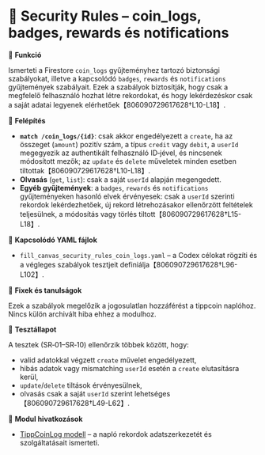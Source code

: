 # 🔐 Security Rules – coin_logs, badges, rewards és notifications

🎯 **Funkció**

Ismerteti a Firestore `coin_logs` gyűjteményhez tartozó biztonsági szabályokat, illetve a kapcsolódó `badges`, `rewards` és `notifications` gyűjtemények szabályait. Ezek a szabályok biztosítják, hogy csak a megfelelő felhasználó hozhat létre rekordokat, és hogy lekérdezéskor csak a saját adatai legyenek elérhetőek【806090729617628†L10-L18】.

🧠 **Felépítés**

- **`match /coin_logs/{id}`**: csak akkor engedélyezett a `create`, ha az összeget (`amount`) pozitív szám, a típus `credit` vagy `debit`, a `userId` megegyezik az authentikált felhasználó ID‑jével, és nincsenek módosított mezők; az `update` és `delete` műveletek minden esetben tiltottak【806090729617628†L10-L18】.
- **Olvasás** (`get`, `list`): csak a saját `userId` alapján megengedett.
- **Egyéb gyűjtemények**: a `badges`, `rewards` és `notifications` gyűjteményeken hasonló elvek érvényesek: csak a `userId` szerinti rekordok lekérdezhetőek, új rekord létrehozásakor ellenőrzött feltételek teljesülnek, a módosítás vagy törlés tiltott【806090729617628†L15-L18】.

📄 **Kapcsolódó YAML fájlok**

- `fill_canvas_security_rules_coin_logs.yaml` – a Codex célokat rögzíti és a végleges szabályok tesztjeit definiálja【806090729617628†L96-L102】.

🐞 **Fixek és tanulságok**

Ezek a szabályok megelőzik a jogosulatlan hozzáférést a tippcoin naplóhoz. Nincs külön archivált hiba ehhez a modulhoz.

🧪 **Tesztállapot**

A tesztek (SR‑01–SR‑10) ellenőrzik többek között, hogy:

- valid adatokkal végzett `create` művelet engedélyezett,
- hibás adatok vagy mismatching `userId` esetén a `create` elutasításra kerül,
- `update`/`delete` tiltások érvényesülnek,
- olvasás csak a saját `userId` szerint lehetséges【806090729617628†L49-L62】.

📎 **Modul hivatkozások**

- [TippCoinLog modell](tippcoin_log_model.md) – a napló rekordok adatszerkezetét és szolgáltatásait ismerteti.